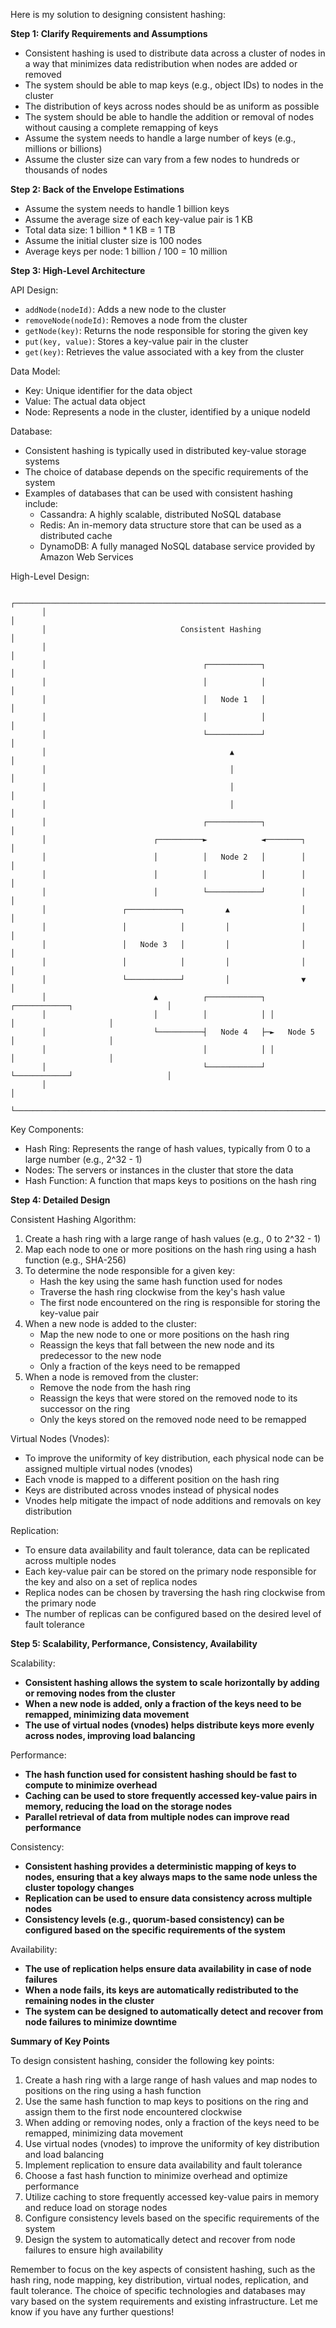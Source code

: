 Here is my solution to designing consistent hashing:

**Step 1: Clarify Requirements and Assumptions**

- Consistent hashing is used to distribute data across a cluster of nodes in a way that minimizes data redistribution when nodes are added or removed
- The system should be able to map keys (e.g., object IDs) to nodes in the cluster
- The distribution of keys across nodes should be as uniform as possible
- The system should be able to handle the addition or removal of nodes without causing a complete remapping of keys
- Assume the system needs to handle a large number of keys (e.g., millions or billions)
- Assume the cluster size can vary from a few nodes to hundreds or thousands of nodes

**Step 2: Back of the Envelope Estimations**

- Assume the system needs to handle 1 billion keys
- Assume the average size of each key-value pair is 1 KB
- Total data size: 1 billion * 1 KB = 1 TB
- Assume the initial cluster size is 100 nodes
- Average keys per node: 1 billion / 100 = 10 million

**Step 3: High-Level Architecture**

API Design:
- `addNode(nodeId)`: Adds a new node to the cluster
- `removeNode(nodeId)`: Removes a node from the cluster
- `getNode(key)`: Returns the node responsible for storing the given key
- `put(key, value)`: Stores a key-value pair in the cluster
- `get(key)`: Retrieves the value associated with a key from the cluster

Data Model:
- Key: Unique identifier for the data object
- Value: The actual data object
- Node: Represents a node in the cluster, identified by a unique nodeId

Database:
- Consistent hashing is typically used in distributed key-value storage systems
- The choice of database depends on the specific requirements of the system
- Examples of databases that can be used with consistent hashing include:
  - Cassandra: A highly scalable, distributed NoSQL database
  - Redis: An in-memory data structure store that can be used as a distributed cache
  - DynamoDB: A fully managed NoSQL database service provided by Amazon Web Services

High-Level Design:
```
       ┌─────────────────────────────────────────────────────────────────────────────────────┐
       │                                                                                     │
       │                              Consistent Hashing                                     │
       │                                                                                     │
       │                                   ┌────────────┐                                    │
       │                                   │            │                                    │
       │                                   │   Node 1   │                                    │
       │                                   │            │                                    │
       │                                   └────────────┘                                    │
       │                                         ▲                                           │
       │                                         │                                           │
       │                                         │                                           │
       │                                         │                                           │
       │                                   ┌────────────┐                                    │
       │                        ┌──────────►            ◄────────┐                           │
       │                        │          │   Node 2   │        │                           │
       │                        │          │            │        │                           │
       │                        │          └────────────┘        │                           │
       │                 ┌────────────┐         ▲                │                           │
       │                 │            │         │                │                           │
       │                 │   Node 3   │         │                │                           │
       │                 │            │         │                │                           │
       │                 └────────────┘         │                ▼                           │
       │                        ▲          ┌────────────┐ ┌────────────┐                     │
       │                        │          │            │ │            │                     │
       │                        └──────────┤   Node 4   ├─►   Node 5   │                     │
       │                                   │            │ │            │                     │
       │                                   └────────────┘ └────────────┘                     │
       │                                                                                     │
       └─────────────────────────────────────────────────────────────────────────────────────┘
```

Key Components:
- Hash Ring: Represents the range of hash values, typically from 0 to a large number (e.g., 2^32 - 1)
- Nodes: The servers or instances in the cluster that store the data
- Hash Function: A function that maps keys to positions on the hash ring

**Step 4: Detailed Design**

Consistent Hashing Algorithm:
1. Create a hash ring with a large range of hash values (e.g., 0 to 2^32 - 1)
2. Map each node to one or more positions on the hash ring using a hash function (e.g., SHA-256)
3. To determine the node responsible for a given key:
   - Hash the key using the same hash function used for nodes
   - Traverse the hash ring clockwise from the key's hash value
   - The first node encountered on the ring is responsible for storing the key-value pair
4. When a new node is added to the cluster:
   - Map the new node to one or more positions on the hash ring
   - Reassign the keys that fall between the new node and its predecessor to the new node
   - Only a fraction of the keys need to be remapped
5. When a node is removed from the cluster:
   - Remove the node from the hash ring
   - Reassign the keys that were stored on the removed node to its successor on the ring
   - Only the keys stored on the removed node need to be remapped

Virtual Nodes (Vnodes):
- To improve the uniformity of key distribution, each physical node can be assigned multiple virtual nodes (vnodes)
- Each vnode is mapped to a different position on the hash ring
- Keys are distributed across vnodes instead of physical nodes
- Vnodes help mitigate the impact of node additions and removals on key distribution

Replication:
- To ensure data availability and fault tolerance, data can be replicated across multiple nodes
- Each key-value pair can be stored on the primary node responsible for the key and also on a set of replica nodes
- Replica nodes can be chosen by traversing the hash ring clockwise from the primary node
- The number of replicas can be configured based on the desired level of fault tolerance

**Step 5: Scalability, Performance, Consistency, Availability**

Scalability:
- **Consistent hashing allows the system to scale horizontally by adding or removing nodes from the cluster**
- **When a new node is added, only a fraction of the keys need to be remapped, minimizing data movement**
- **The use of virtual nodes (vnodes) helps distribute keys more evenly across nodes, improving load balancing**

Performance:
- **The hash function used for consistent hashing should be fast to compute to minimize overhead**
- **Caching can be used to store frequently accessed key-value pairs in memory, reducing the load on the storage nodes**
- **Parallel retrieval of data from multiple nodes can improve read performance**

Consistency:
- **Consistent hashing provides a deterministic mapping of keys to nodes, ensuring that a key always maps to the same node unless the cluster topology changes**
- **Replication can be used to ensure data consistency across multiple nodes**
- **Consistency levels (e.g., quorum-based consistency) can be configured based on the specific requirements of the system**

Availability:
- **The use of replication helps ensure data availability in case of node failures**
- **When a node fails, its keys are automatically redistributed to the remaining nodes in the cluster**
- **The system can be designed to automatically detect and recover from node failures to minimize downtime**

**Summary of Key Points**

To design consistent hashing, consider the following key points:

1. Create a hash ring with a large range of hash values and map nodes to positions on the ring using a hash function
2. Use the same hash function to map keys to positions on the ring and assign them to the first node encountered clockwise
3. When adding or removing nodes, only a fraction of the keys need to be remapped, minimizing data movement
4. Use virtual nodes (vnodes) to improve the uniformity of key distribution and load balancing
5. Implement replication to ensure data availability and fault tolerance
6. Choose a fast hash function to minimize overhead and optimize performance
7. Utilize caching to store frequently accessed key-value pairs in memory and reduce load on storage nodes
8. Configure consistency levels based on the specific requirements of the system
9. Design the system to automatically detect and recover from node failures to ensure high availability

Remember to focus on the key aspects of consistent hashing, such as the hash ring, node mapping, key distribution, virtual nodes, replication, and fault tolerance. The choice of specific technologies and databases may vary based on the system requirements and existing infrastructure. Let me know if you have any further questions!